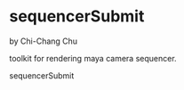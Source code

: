 sequencerSubmit
===============
by Chi-Chang Chu

toolkit for rendering maya camera sequencer.

sequencerSubmit
